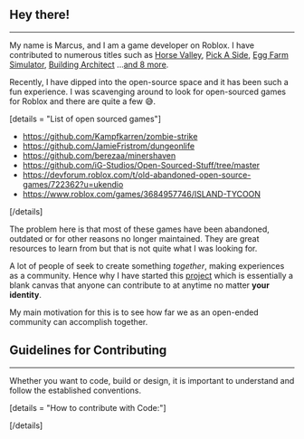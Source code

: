## Hey there!
------------
My name is Marcus, and I am a game developer on Roblox. I have contributed to numerous titles such as [Horse Valley](https://www.roblox.com/games/2830250344/Horse-Valley-BETA), [Pick A Side](https://www.roblox.com/games/663655429/Pick-A-Side), [Egg Farm Simulator](https://www.roblox.com/games/1828509885/AUTO-EGGS-Egg-Farm-Simulator), [Building Architect](https://www.roblox.com/games/5857383913/ITALY-Building-Architect)
...[and 8 more](https://www.roblox.com/users/97718174/favorites#!/places). 


Recently, I have dipped into the open-source space and it has been such a fun experience. I was scavenging around to look for open-sourced games for Roblox and there are quite a few :sweat_smile:.

[details = "List of open sourced games"] 

- https://github.com/Kampfkarren/zombie-strike
- https://github.com/JamieFristrom/dungeonlife
- https://github.com/berezaa/minershaven
- https://github.com/iG-Studios/Open-Sourced-Stuff/tree/master
- https://devforum.roblox.com/t/old-abandoned-open-source-games/722362?u=ukendio
- https://www.roblox.com/games/3684957746/ISLAND-TYCOON

[/details] 

The problem here is that most of these games have been abandoned, outdated or for other reasons no longer maintained. They are great resources to learn from but that is not quite what I was looking for. 

A lot of people of seek to create something *together*, making experiences as a community. Hence why I have started this [project](https://github.com/Ukendio/Game) which is essentially a blank canvas that anyone can contribute to at anytime no matter **your identity**. 

My main motivation for this is to see how far we as an open-ended community can accomplish together. 

## Guidelines for Contributing

------------

Whether you want to code, build or design, it is important to understand and follow the established conventions. 

[details = "How to contribute with Code:"]

[/details]








